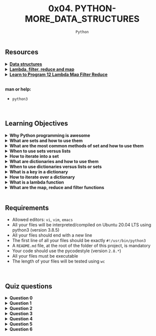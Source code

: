 <h1 align="center"><b>0x04. PYTHON-MORE_DATA_STRUCTURES</b></h1>
<div align="center"><code>Python</code></div>

<!-- <br>

## Background Context -->


<!-- <br>
<hr>
<h3><a href=>Notes</a></h3>
<hr> -->

<br>

## Resources
<details>
<summary><b><a href="https://docs.python.org/3/tutorial/datastructures.html">Data structures</a></b></summary><br>


<br><p align="center">※※※※※※※※※※※※</p><br>
</details>


<details>
<summary><b><a href="https://python-course.eu/advanced-python/lambda-filter-reduce-map.php">Lambda, filter, reduce and map</a></b></summary><br>


<br><p align="center">※※※※※※※※※※※※</p><br>
</details>


<details>
<summary><b><a href="https://www.youtube.com/watch?v=1GAC6KQUPeg">Learn to Program 12 Lambda Map Filter Reduce</a></b></summary><br>


<br><p align="center">※※※※※※※※※※※※</p><br>
</details>


<br>

**man or help:**
- `python3`

<br>

## Learning Objectives
<details>
<summary><b><a href=" "></a>Why Python programming is awesome</b></summary><br>


<br><p align="center">※※※※※※※※※※※※</p><br>
</details>


<details>
<summary><b><a href=" "> </a>What are sets and how to use them</b></summary><br>

In Python, a set is a built-in data type that represents an unordered collection of unique elements. Sets are used to store multiple items, but unlike lists or tuples, sets do not allow duplicate values. They are implemented using a hash table, which enables efficient membership testing, insertion, and deletion of elements.

Here's how you can define and use sets in Python:

### Creating a Set

You can create a set by enclosing a comma-separated sequence of values in curly braces `{}`.

```python
# Creating a set
my_set = {1, 2, 3, 4, 5}
```

### Adding Elements to a Set

You can add elements to a set using the `add()` method.

```python
my_set.add(6)
```

### Removing Elements from a Set

You can remove elements from a set using the `remove()` method. If the element is not present, it will raise a `KeyError`. To avoid this, you can use the `discard()` method.

```python
my_set.remove(3)  # Raises an error if 3 is not in the set
my_set.discard(3)  # Removes 3 if it exists, otherwise does nothing
```

### Membership Testing

You can test if an element is present in a set using the `in` keyword.

```python
if 2 in my_set:
    print("2 is in the set")
```

### Set Comprehensions

You can also use set comprehensions to create sets in a concise way.

```python
squared_set = {x ** 2 for x in range(1, 6)}  # {1, 4, 9, 16, 25}
```

Sets are particularly useful when you want to store a collection of unique elements and perform operations like checking membership, finding intersections, and more, efficiently. Just keep in mind that sets are unordered, so their elements are not stored in any particular order.

<br><p align="center">※※※※※※※※※※※※</p><br>
</details>


<details>
<summary><b><a href=" "> </a>What are the most common methods of set and how to use them</b></summary><br>

Sets in Python come with a variety of useful methods for performing operations on sets. Here are some of the most common set methods and how to use them:

1. **add()**: Adds an element to the set.

   ```python
   my_set = {1, 2, 3}
   my_set.add(4)
   # Resulting set: {1, 2, 3, 4}
   ```

2. **remove()**: Removes a specified element from the set. Raises an error if the element is not found.

   ```python
   my_set = {1, 2, 3}
   my_set.remove(2)
   # Resulting set: {1, 3}
   ```

3. **discard()**: Removes a specified element from the set. Does nothing if the element is not found.

   ```python
   my_set = {1, 2, 3}
   my_set.discard(2)
   # Resulting set: {1, 3}
   ```

4. **pop()**: Removes and returns an arbitrary element from the set. Useful if you want to remove an element without knowing its value.

   ```python
   my_set = {1, 2, 3}
   popped_value = my_set.pop()
   # Resulting set: {2, 3}
   ```

5. **clear()**: Removes all elements from the set, making it empty.

   ```python
   my_set = {1, 2, 3}
   my_set.clear()
   # Resulting set: {}
   ```

6. **union()**: Returns a new set containing all elements from the set and one or more other sets.

   ```python
   set1 = {1, 2, 3}
   set2 = {3, 4, 5}
   union_set = set1.union(set2)
   # Resulting set: {1, 2, 3, 4, 5}
   ```

7. **intersection()**: Returns a new set containing elements that are common to the set and one or more other sets.

   ```python
   set1 = {1, 2, 3}
   set2 = {3, 4, 5}
   intersection_set = set1.intersection(set2)
   # Resulting set: {3}
   ```

8. **difference()**: Returns a new set containing elements that are in the set but not in one or more other sets.

   ```python
   set1 = {1, 2, 3}
   set2 = {3, 4, 5}
   difference_set = set1.difference(set2)
   # Resulting set: {1, 2}
   ```

9. **symmetric_difference()**: Returns a new set containing elements that are in either of the sets, but not in both.

   ```python
   set1 = {1, 2, 3}
   set2 = {3, 4, 5}
   symmetric_diff_set = set1.symmetric_difference(set2)
   # Resulting set: {1, 2, 4, 5}
   ```

10. **issubset()** and **issuperset()**: Checks if one set is a subset or superset of another set.

    ```python
    set1 = {1, 2}
    set2 = {1, 2, 3, 4}
    is_subset = set1.issubset(set2)  # True
    is_superset = set2.issuperset(set1)  # True
    ```

These are just some of the most common methods available for sets in Python. Sets are very versatile data structures and can be combined with other set operations to perform more complex tasks efficiently.

<br><p align="center">※※※※※※※※※※※※</p><br>
</details>


<details>
<summary><b><a href=" "> </a>When to use sets versus lists</b></summary><br>

Choosing between sets and lists depends on the specific requirements of your program and the characteristics of the data you are working with. Here are some guidelines to help you decide when to use sets versus lists:

Use Sets When:

1. **Uniqueness Matters**: If you need to store a collection of elements where duplicates are not allowed, sets are the way to go. Sets automatically eliminate duplicate values, making them suitable for scenarios where uniqueness matters.
    > when checking membership using a set, the time it takes to determine whether an element is present doesn't significantly depend on the size of the set. This is because sets use hash tables to internally store and organize their elements, allowing for quick retrieval based on the hash of the element.

    > On the other hand, when checking membership using a list, the time it takes grows linearly with the number of elements in the list. This is because lists need to iterate through each element to determine if the element is present.

    > So, sets are much faster for membership testing, especially as the size of the data increases, making them a preferred choice when frequent membership checks are required.

2. **Membership Testing**: If you need to frequently check whether an element is present in a collection, sets are more efficient than lists. Sets use hash tables for fast membership testing, while lists require linear searching.

3. **Set Operations**: If you need to perform operations like union, intersection, difference, or symmetric difference between collections, sets provide built-in methods for these operations, making your code more concise and efficient.

4. **Mathematical Modeling**: If your program involves modeling mathematical sets, where the order of elements doesn't matter, and you need to perform set-based operations, sets are a natural choice.

5. **Removing Duplicates**: When you have a list with duplicate values and you want to remove duplicates while maintaining the order of the remaining elements, you can convert the list to a set, then back to a list.

Use Lists When:

1. **Order Matters**: If the order of elements is significant and you need to maintain the order of insertion, lists are the appropriate choice. Sets do not guarantee any specific order.

2. **Duplicates Are Allowed**: If your data can contain duplicate values and you want to preserve all occurrences, lists are the way to go. Sets automatically remove duplicates.

3. **Indexing and Slicing**: If you need to access elements by index or perform slicing operations, lists support these operations, whereas sets do not provide direct indexing.

4. **Data Retrieval and Manipulation**: If you frequently need to modify the content of your collection, like inserting, deleting, or replacing elements, lists offer more flexibility.

5. **Stable Iteration Order**: If you want to iterate through elements in a specific order (insertion order), lists are preferable, as sets do not guarantee any particular order during iteration.

In summary, use sets when you need to work with unique elements, perform efficient membership testing, and apply set-specific operations. Use lists when you require ordered elements, need to maintain duplicates, and want more flexibility in terms of element manipulation and access. Often, the choice between sets and lists depends on the nature of your data and the operations you'll perform on it.

<br><p align="center">※※※※※※※※※※※※</p><br>
</details>


<details>
<summary><b><a href=" "> </a>How to iterate into a set</b></summary><br>

You can iterate over the elements of a set using a `for` loop.

```python
for item in my_set:
    print(item)
```

<br><p align="center">※※※※※※※※※※※※</p><br>
</details>


<details>
<summary><b><a href=" "> </a>What are dictionaries and how to use them</b></summary><br>

In Python, a dictionary is a built-in data structure that allows you to store and manage data in key-value pairs. Each key in a dictionary maps to a corresponding value, similar to how words and their definitions are organized in a real-world dictionary. 

> Dictionaries are also sometimes referred to as "associative arrays" or "hash maps" in other programming languages.

Dictionaries are very useful when you want to store and retrieve data based on some unique identifier (the key). The keys in a dictionary must be unique and immutable (such as strings, numbers, or tuples), and the values can be of any data type (including other dictionaries or complex objects).

Here's how you create and use dictionaries in Python:

```python
# Creating a dictionary
student = {
    "name": "John",
    "age": 20,
    "major": "Computer Science"
}

# Accessing values using keys
print(student["name"])  # Output: John
print(student["age"])   # Output: 20

# Adding a new key-value pair
student["gpa"] = 3.8

# Modifying a value
student["age"] = 21

# Removing a key-value pair
del student["major"]

# Checking if a key exists
if "gpa" in student:
    print("GPA:", student["gpa"])
```

Dictionaries provide a flexible way to organize and manage data, especially when you need to quickly look up values based on keys. They are commonly used in various programming tasks, including configuration management, data processing, and more. Keep in mind that starting from Python 3.7, dictionary order is guaranteed to be insertion order, which means the order of key-value pairs is preserved.

<br><p align="center">※※※※※※※※※※※※</p><br>
</details>


<details>
<summary><b><a href=" "> </a>When to use dictionaries versus lists or sets</b></summary><br>

Dictionaries:
- Use dictionaries when you have data that needs to be stored and retrieved based on unique keys.
- Ideal for situations where you need fast lookups and associations between keys and values.
- Use cases: Storing configuration settings, mapping IDs to objects, managing data relationships, creating data structures for efficient searching, etc.

Here are some more specific scenarios to help guide your choice:
- If you need to associate values with keys, use a dictionary.
- If you need an ordered collection and will access elements by index, use a list.
- If you need to check for membership and ensure uniqueness, use a set.
- If you need both fast lookups and uniqueness, a dictionary or a set might be suitable depending on whether you need to associate values or not.

In many cases, you might find yourself using a combination of these data structures to build more complex data processing and storage solutions. Always consider the requirements of your specific problem and choose the data structure that best fits those requirements.

<br><p align="center">※※※※※※※※※※※※</p><br>
</details>


<details>
<summary><b><a href=" "> </a>What is a key in a dictionary</b></summary><br>

In a dictionary, a key is a unique identifier that is used to access and retrieve a corresponding value. Each key is associated with a specific value, forming a key-value pair within the dictionary. Keys must be unique and immutable, meaning they cannot be changed after they are created, and they cannot be duplicated within the same dictionary.

Here's a simple example of a dictionary with key-value pairs:

```python
student = {
    "name": "John",
    "age": 20,
    "major": "Computer Science"
}
```

In this example, `"name"`, `"age"`, and `"major"` are the keys, and `"John"`, `20`, and `"Computer Science"` are the corresponding values. You can use these keys to access the associated values within the dictionary:

```python
print(student["name"])  # Output: John
print(student["age"])   # Output: 20
```

Keys provide a way to uniquely identify and access data within a dictionary, making dictionaries highly efficient for fast lookups and retrieval of information based on specific identifiers.

<br><p align="center">※※※※※※※※※※※※</p><br>
</details>


<details>
<summary><b><a href=" "> </a>How to iterate over a dictionary</b></summary><br>

1. **Iterating Through Keys:**
   
   You can iterate through the keys of a dictionary using a `for` loop. By default, iterating through a dictionary iterates over its keys.

   ```python
   student = {
       "name": "John",
       "age": 20,
       "major": "Computer Science"
   }

   for key in student:
       print(key)
   ```
   output:
   ```
   name : John
   age : 23
   GPA : 3.5
   ```

2. **Iterating Through Keys and Values:**

   You can use the `.items()` method to iterate through both the keys and their corresponding values.

   ```python
   student = {
       "name": "John",
       "age": 20,
       "major": "Computer Science"
   }

   for key, value in student.items():
       print(key, ":", value)
   ```
   output:
   ```
   name : John
   age : 23
   GPA : 3.5
   ```

3. **Iterating Through Values:**

   While less common, you can also directly iterate through the values of a dictionary using the `.values()` method.

   ```python
   student = {
       "name": "John",
       "age": 20,
       "major": "Computer Science"
   }

   for value in student.values():
       print(value)
   ```
   output:
   ```
   John
   23
   3.5
   ```

4. **Iterating Through Items Using `enumerate()`:**

   If you want to access both the keys and values along with their indexes, you can use the `enumerate()` function.

   ```python
   student = {
       "name": "John",
       "age": 20,
       "major": "Computer Science"
   }

   for index, (key, value) in enumerate(student.items()):
       print(f"Item {index}: {key} - {value}")
   ```
   output:
   ```
   Item 0: name - John
   Item 1: age - 23
   Item 2: GPA - 3.5
   ```

Remember that dictionaries in Python 3.7 and later maintain insertion order, meaning the order of key-value pairs is preserved during iteration. However, in earlier versions of Python, dictionaries were not guaranteed to maintain this order.

<br><p align="center">※※※※※※※※※※※※</p><br>
</details>


<details>
<summary><b><a href=" "> </a>What is a lambda function</b></summary><br>

A lambda function in Python is a small, anonymous (unnamed) function that can have any number of arguments, but can only have one expression. Lambda functions are often used for simple operations where defining a full named function using the `def` keyword would be overkill.

Lambda functions are created using the `lambda` keyword, followed by the function's parameters and the expression that is evaluated and returned as the result of the function. The syntax is as follows:

```python
lambda arguments: expression
```

Here's a simple example of a lambda function that adds two numbers:

```python
add = lambda x, y: x + y
result = add(5, 3)
print(result)  # Output: 8
```

Lambda functions are commonly used in scenarios where you need a short, throwaway function for a specific purpose, such as in sorting operations, filtering data, or passing a function as an argument to another function like in the `map()` and `filter()` functions.

However, keep in mind that while lambda functions can be convenient for very simple tasks, using named functions with the `def` keyword is generally preferred for more complex or reusable code, as they provide better readability and can be more expressive.

<br><p align="center">※※※※※※※※※※※※</p><br>
</details>


<details>
<summary><b><a href=" "> </a>What are the map, reduce and filter functions</b></summary><br>

`map()`, `filter()`, and `reduce()` are three built-in higher-order functions in Python that operate on sequences (lists, tuples, etc.) and are often used to perform operations on elements within these sequences. They are part of the `functools` module in Python 3.

1. **`map()` Function:**
   The `map()` function applies a given function to all items in a sequence (list, tuple, etc.) and returns an iterator with the results. The syntax is:
   
   ```python
   map(function, iterable)
   ```

   Example:
   
   ```python
   numbers = [1, 2, 3, 4]
   squared = map(lambda x: x ** 2, numbers)
   squared_list = list(squared)  # Convert iterator to list
   # squared_list: [1, 4, 9, 16]
   ```

2. **`filter()` Function:**
   The `filter()` function constructs a new sequence by filtering out items from an iterable based on a given function's boolean return value. It returns an iterator containing the elements for which the function returns `True`.
   
   ```python
   filter(function, iterable)
   ```

   Example:
   
   ```python
   numbers = [1, 2, 3, 4, 5, 6]
   even_numbers = filter(lambda x: x % 2 == 0, numbers)
   even_list = list(even_numbers)  # Convert iterator to list
   # even_list: [2, 4, 6]
   ```

3. **`reduce()` Function:**
   The `reduce()` function was originally a built-in function in Python 2, but it was moved to the `functools` module in Python 3. It applies a given function to the elements of an iterable in a cumulative way, reducing the sequence to a single value. To use `reduce()`, you need to import it separately:
   
   ```python
   from functools import reduce
   reduce(function, iterable, initializer)
   ```

   Example:
   
   ```python
   from functools import reduce
   numbers = [1, 2, 3, 4]
   product = reduce(lambda x, y: x * y, numbers)
   # product: 24
   ```

While these functions are useful, keep in mind that list comprehensions and generator expressions can often provide similar functionality in a more readable and concise way, especially for simple operations.

<br><p align="center">※※※※※※※※※※※※</p><br>
</details>


<br>

## Requirements
- Allowed editors: `vi`, `vim`, `emacs`
- All your files will be interpreted/compiled on Ubuntu 20.04 LTS using python3 (version 3.8.5)
- All your files should end with a new line
- The first line of all your files should be exactly `#!/usr/bin/python3`
- A `README.md` file, at the root of the folder of this project, is mandatory
- Your code should use the pycodestyle (version `2.8.*`)
- All your files must be executable
- The length of your files will be tested using `wc`

<!-- <br>

## More Info -->

<br>

## Quiz questions
<details>
<summary><b>Question 0</b></summary><br>

What do these lines print?
```py
>>> for i in [1, 2, 3, 4]:
>>>     print(i, end=" ")
```
- [ ] 1 2 3
- [x] 1 2 3 4
- [ ] 0 1 2 3 5
- [ ] 0 1 2 3
<br>
</details>

<details>
<summary><b>Question 1</b></summary><br>

What do these lines print?
```py
>>> for i in [1, 3, 4, 2]:
>>>     print(i, end=" ")
```
- [x] 1 3 4 2
- [ ] 1 3 4 2 0
- [ ] 1 2 3 4
- [ ] 0 1 2 3
<br>
</details>

<details>
<summary><b>Question 2</b></summary><br>

What do these lines print?
```py
>>> a = { 'id': 89, 'name': "John", 'projects': [1, 2, 3, 4] }
>>> a.get('projects')[3]
```
- [ ] 3
- [ ] [3]
- [ ] [1, 2, 3, 4]
- [ ] [4]
- [x] 4
<br>
</details>

<details>
<summary><b>Question 3</b></summary><br>

What do these lines print?
```py
>>> a = { 'id': 89, 'name': "John" }
>>> a.get('age')
```
- [ ] 12
- [x] Nothing
- [ ] 89
- [ ] Not found
- [ ] ‘age’
<br>
</details>

<details>
<summary><b>Question 4</b></summary><br>

What do these lines print?
```py
>>> a = { 'id': 89, 'name': "John" }
>>> a.get('id')
```
- [x] 89
- [ ] John
- [ ] a[‘id’]
- [ ] ‘id’
- [ ] id
<br>
</details>

<details>
<summary><b>Question 5</b></summary><br>

What do these lines print?
```py
>>> for i in ["Hello", "Holberton", "School", 98]:
>>>     print(i, end=" ")
```
- [x] Hello Holberton School 98
- [ ] 1 2 3 4
- [ ] 0 1 2 3
<br>
</details>

<details>
<summary><b>Question 6</b></summary><br>

What do these lines print?
```py
>>> a = { 'id': 89, 'name': "John" }
>>> a.get('age', 0)
```
- [x] 0
- [ ] 89
- [ ] Nothing
- [ ] ‘age’
<details><summary>Explanation:</summary>

```python
a.get('age', 0)
```

This line uses the `get()` method of the dictionary `a`. The `get()` method retrieves the value associated with the specified key. If the key is not found in the dictionary, it returns the provided default value (which is the second argument to `get()`). In this case, the key `'age'` is not present in the dictionary `a`, so the method returns the default value `0`.
<br>
</details>

<details>
<summary><b>Question 7</b></summary><br>

What do these lines print?
```py
>>> for i in range(1, 4):
>>>     print(i, end=" ")
```
- [ ] 1 2 3 4
- [ ] 0 1 2 3
- [x] 1 2 3
<br>
</details>

<details>
<summary><b>Question 8</b></summary><br>

What do these lines print?
```py
>>> a = { 'id': 89, 'name': "John", 'projects': [1, 2, 3, 4], 'friends': [ { 'id': 82, 'name': "Bob" }, { 'id': 83, 'name': "Amy" } ] }
>>> a.get('friends')[-1].get("name")
```
- [ ] Bob
- [ ] Nothing
- [x] Amy
- [ ] [ { ‘id’: 82, ‘name’: “Bob” }, { ‘id’: 83, ‘name’: “Amy” } ]
- [ ] 89
<br>
</details>

<details>
<summary><b>Question 9</b></summary><br>

What do these lines print?
```py
>>> for i in range(0, 3):
>>>     print(i, end=" ")
```
- [x] 0 1 2
- [ ] 0 1 2 3
- [ ] 1 2 3
<br>
</details>

<details>
<summary><b>Question 10</b></summary><br>

What do these lines print?
```py
>>> a = { 'id': 89, 'name': "John", 'projects': [1, 2, 3, 4] }
>>> a.get('projects')
```
- [ ] list
- [ ] Nothing
- [ ] [1]
- [x] [1, 2, 3, 4]
- [ ] ‘projects’
<br>
</details>

<details>
<summary><b>Question 11</b></summary><br>

What do these lines print?
```py
>>> a = { 'id': 89, 'name': "John" }
>>> a['id']
```
- [x] 89
- [ ] John
- [ ] a[‘id’]
- [ ] ‘id’
- [ ] id
<br>
</details>

<br>

## Tasks
<details>
<summary>

### 0. 
`mandatory`

File: []()
</summary>


</details>

<details>
<summary>

### 1. 
`mandatory`

File: []()
</summary>


</details>

<details>
<summary>

### 2. 
`mandatory`

File: []()
</summary>


</details>

<details>
<summary>

### 3. 
`mandatory`

File: []()
</summary>


</details>

<details>
<summary>

### 4. 
`mandatory`

File: []()
</summary>


</details>

<details>
<summary>

### 5. 
`mandatory`

File: []()
</summary>


</details>

<details>
<summary>

### 6. 
`mandatory`

File: []()
</summary>


</details>

<details>
<summary>

### 7. 
`mandatory`

File: []()
</summary>


</details>

<details>
<summary>

### 8. 
`mandatory`

File: []()
</summary>


</details>

<details>
<summary>

### 9. 
`mandatory`

File: []()
</summary>


</details>

<details>
<summary>

### 10. 
`mandatory`

File: []()
</summary>


</details>

<details>
<summary>

### 11. 
`mandatory`

File: []()
</summary>


</details>

<details>
<summary>

### 12. 
`mandatory`

File: []()
</summary>


</details>

<details>
<summary>

### 13. 
`#advanced`

File: []()
</summary>


</details>

<details>
<summary>

### 14. 
`#advanced`

File: []()
</summary>


</details>

<details>
<summary>

### 15. 
`#advanced`

File: []()
</summary>


</details>

<details>
<summary>

### 16. 
`#advanced`

File: []()
</summary>


</details>

